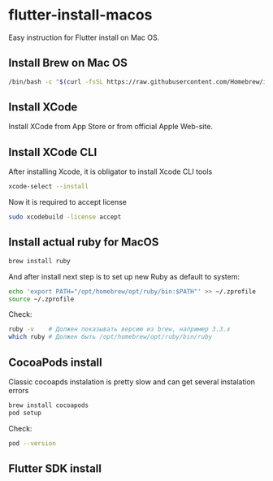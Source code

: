 # flutter-install-macos
Easy instruction for Flutter install on Mac OS.
## Install Brew on Mac OS
```bash
/bin/bash -c "$(curl -fsSL https://raw.githubusercontent.com/Homebrew/install/HEAD/install.sh)"
```

## Install XCode
Install XCode from App Store or from official Apple Web-site.

## Install XCode CLI
After installing Xcode, it is obligator to install Xcode CLI tools
```bash
xcode-select --install
```

Now it is required to accept license
```bash
sudo xcodebuild -license accept
```

## Install actual ruby for MacOS
```bash
brew install ruby
```

And after install next step is to set up new Ruby as default to system:
```bash
echo 'export PATH="/opt/homebrew/opt/ruby/bin:$PATH"' >> ~/.zprofile
source ~/.zprofile
```

Check:
```bash
ruby -v    # Должен показывать версию из brew, например 3.3.x
which ruby # Должен быть /opt/homebrew/opt/ruby/bin/ruby
```

## CocoaPods install
Classic cocoapds instalation is pretty slow and can get several instalation errors
```bash
brew install cocoapods
pod setup
```

Check:
```bash
pod --version
```

## Flutter SDK install
